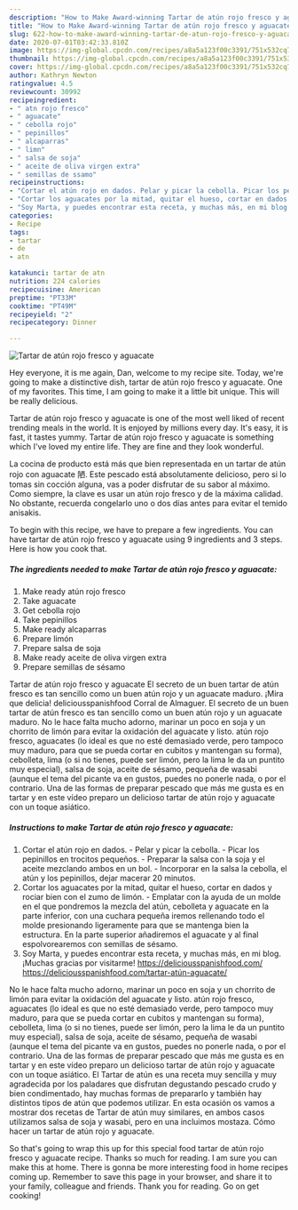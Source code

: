 ```yaml
---
description: "How to Make Award-winning Tartar de atún rojo fresco y aguacate"
title: "How to Make Award-winning Tartar de atún rojo fresco y aguacate"
slug: 622-how-to-make-award-winning-tartar-de-atun-rojo-fresco-y-aguacate
date: 2020-07-01T03:42:33.810Z
image: https://img-global.cpcdn.com/recipes/a8a5a123f00c3391/751x532cq70/tartar-de-atun-rojo-fresco-y-aguacate-foto-principal.jpg
thumbnail: https://img-global.cpcdn.com/recipes/a8a5a123f00c3391/751x532cq70/tartar-de-atun-rojo-fresco-y-aguacate-foto-principal.jpg
cover: https://img-global.cpcdn.com/recipes/a8a5a123f00c3391/751x532cq70/tartar-de-atun-rojo-fresco-y-aguacate-foto-principal.jpg
author: Kathryn Newton
ratingvalue: 4.5
reviewcount: 30992
recipeingredient:
- " atn rojo fresco"
- " aguacate"
- " cebolla rojo"
- " pepinillos"
- " alcaparras"
- " limn"
- " salsa de soja"
- " aceite de oliva virgen extra"
- " semillas de ssamo"
recipeinstructions:
- "Cortar el atún rojo en dados. Pelar y picar la cebolla. Picar los pepinillos en trocitos pequeños. Preparar la salsa con la soja y el aceite mezclando ambos en un bol. Incorporar en la salsa la cebolla, el atún y los pepinillos, dejar macerar 20 minutos."
- "Cortar los aguacates por la mitad, quitar el hueso, cortar en dados y rociar bien con el zumo de limón. Emplatar con la ayuda de un molde en el que pondremos la mezcla del atún, cebolleta y aguacate en la parte inferior, con una cuchara pequeña iremos rellenando todo el molde presionando ligeramente para que se mantenga bien la estructura. En la parte superior añadiremos el aguacate y al final espolvorearemos con semillas de sésamo."
- "Soy Marta, y puedes encontrar esta receta, y muchas más, en mi blog. ¡Muchas gracias por visitarme! https://deliciousspanishfood.com/ https://deliciousspanishfood.com/tartar-atún-aguacate/"
categories:
- Recipe
tags:
- tartar
- de
- atn

katakunci: tartar de atn 
nutrition: 224 calories
recipecuisine: American
preptime: "PT33M"
cooktime: "PT49M"
recipeyield: "2"
recipecategory: Dinner

---
```



![Tartar de atún rojo fresco y aguacate](https://img-global.cpcdn.com/recipes/a8a5a123f00c3391/751x532cq70/tartar-de-atun-rojo-fresco-y-aguacate-foto-principal.jpg)

Hey everyone, it is me again, Dan, welcome to my recipe site. Today, we're going to make a distinctive dish, tartar de atún rojo fresco y aguacate. One of my favorites. This time, I am going to make it a little bit unique. This will be really delicious.

Tartar de atún rojo fresco y aguacate is one of the most well liked of recent trending meals in the world. It is enjoyed by millions every day. It's easy, it is fast, it tastes yummy. Tartar de atún rojo fresco y aguacate is something which I've loved my entire life. They are fine and they look wonderful.

La cocina de producto está más que bien representada en un tartar de atún rojo con aguacate 陋. Este pescado está absolutamente delicioso, pero si lo tomas sin cocción alguna, vas a poder disfrutar de su sabor al máximo. Como siempre, la clave es usar un atún rojo fresco y de la máxima calidad. No obstante, recuerda congelarlo uno o dos días antes para evitar el temido anisakis.


To begin with this recipe, we have to prepare a few ingredients. You can have tartar de atún rojo fresco y aguacate using 9 ingredients and 3 steps. Here is how you cook that.

<!--inarticleads1-->

##### The ingredients needed to make Tartar de atún rojo fresco y aguacate:

1. Make ready  atún rojo fresco
1. Take  aguacate
1. Get  cebolla rojo
1. Take  pepinillos
1. Make ready  alcaparras
1. Prepare  limón
1. Prepare  salsa de soja
1. Make ready  aceite de oliva virgen extra
1. Prepare  semillas de sésamo


Tartar de atún rojo fresco y aguacate El secreto de un buen tartar de atún fresco es tan sencillo como un buen atún rojo y un aguacate maduro. ¡Mira que delicia! deliciousspanishfood Corral de Almaguer. El secreto de un buen tartar de atún fresco es tan sencillo como un buen atún rojo y un aguacate maduro. No le hace falta mucho adorno, marinar un poco en soja y un chorrito de limón para evitar la oxidación del aguacate y listo. atún rojo fresco, aguacates (lo ideal es que no esté demasiado verde, pero tampoco muy maduro, para que se pueda cortar en cubitos y mantengan su forma), cebolleta, lima (o si no tienes, puede ser limón, pero la lima le da un puntito muy especial), salsa de soja, aceite de sésamo, pequeña de wasabi (aunque el tema del picante va en gustos, puedes no ponerle nada, o por el contrario. Una de las formas de preparar pescado que más me gusta es en tartar y en este vídeo preparo un delicioso tartar de atún rojo y aguacate con un toque asiático. 

<!--inarticleads2-->

##### Instructions to make Tartar de atún rojo fresco y aguacate:

1. Cortar el atún rojo en dados. - Pelar y picar la cebolla. - Picar los pepinillos en trocitos pequeños. - Preparar la salsa con la soja y el aceite mezclando ambos en un bol. - Incorporar en la salsa la cebolla, el atún y los pepinillos, dejar macerar 20 minutos.
1. Cortar los aguacates por la mitad, quitar el hueso, cortar en dados y rociar bien con el zumo de limón. - Emplatar con la ayuda de un molde en el que pondremos la mezcla del atún, cebolleta y aguacate en la parte inferior, con una cuchara pequeña iremos rellenando todo el molde presionando ligeramente para que se mantenga bien la estructura. En la parte superior añadiremos el aguacate y al final espolvorearemos con semillas de sésamo.
1. Soy Marta, y puedes encontrar esta receta, y muchas más, en mi blog. ¡Muchas gracias por visitarme! https://deliciousspanishfood.com/ https://deliciousspanishfood.com/tartar-atún-aguacate/


No le hace falta mucho adorno, marinar un poco en soja y un chorrito de limón para evitar la oxidación del aguacate y listo. atún rojo fresco, aguacates (lo ideal es que no esté demasiado verde, pero tampoco muy maduro, para que se pueda cortar en cubitos y mantengan su forma), cebolleta, lima (o si no tienes, puede ser limón, pero la lima le da un puntito muy especial), salsa de soja, aceite de sésamo, pequeña de wasabi (aunque el tema del picante va en gustos, puedes no ponerle nada, o por el contrario. Una de las formas de preparar pescado que más me gusta es en tartar y en este vídeo preparo un delicioso tartar de atún rojo y aguacate con un toque asiático. El Tartar de atún es una receta muy sencilla y muy agradecida por los paladares que disfrutan degustando pescado crudo y bien condimentado, hay muchas formas de prepararlo y también hay distintos tipos de atún que podemos utilizar. En esta ocasión os vamos a mostrar dos recetas de Tartar de atún muy similares, en ambos casos utilizamos salsa de soja y wasabi, pero en una incluimos mostaza. Cómo hacer un tartar de atún rojo y aguacate. 

So that's going to wrap this up for this special food tartar de atún rojo fresco y aguacate recipe. Thanks so much for reading. I am sure you can make this at home. There is gonna be more interesting food in home recipes coming up. Remember to save this page in your browser, and share it to your family, colleague and friends. Thank you for reading. Go on get cooking!
